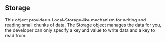 Storage
---

This object provides a Local-Storage-like mechanism for writing and reading small chunks of data. The Storage
object manages the data for you, the developer can only specify a key and value to write data and a key to read
from.